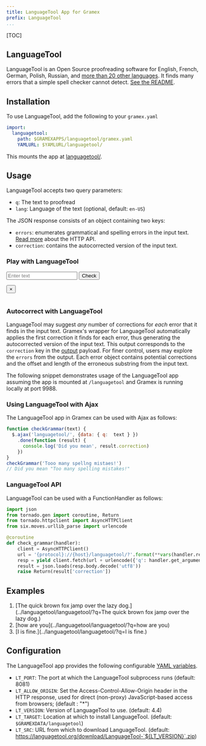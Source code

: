 ```yaml
---
title: LanguageTool App for Gramex
prefix: LanguageTool
...
```


[TOC]

## LanguageTool

LanguageTool is an Open Source proofreading software for English, French, German,
Polish, Russian, and [more than 20 other languages](https://languagetool.org/languages/).
It finds many errors that a simple spell checker cannot detect.
[See the README](https://github.com/languagetool-org/languagetool/blob/master/languagetool-standalone/README.md).

## Installation

To use LanguageTool, add the following to your `gramex.yaml`

```yaml
import:
  languagetool:
    path: $GRAMEXAPPS/languagetool/gramex.yaml
    YAMLURL: $YAMLURL/languagetool/
```

This mounts the app at [languagetool/](languagetool/).


## Usage

LanguageTool accepts two query parameters:

- `q`: The text to proofread
- `lang`: Language of the text (optional, default: `en-US`)

The JSON response consists of an object containing two keys:

* `errors`: enumerates grammatical and spelling errors in the input text. [Read more](http://wiki.languagetool.org/http-server#toc2) about the HTTP API.
* `correction`: contains the autocorrected version of the input text.

### Play with LanguageTool

<form class="ltform form-inline">
  <input type="text" class="form-control" placeholder="Enter text">
  <button class="btn btn-secondary ml-2">Check</button>
</form>
<div class="alert alert-success collapse my-2" role="alert">
  <button type="button" class="close" data-toggle="collapse" aria-label="Close" id="closebtn">
    <span aria-hidden="true">&times;</span>
  </button>
  <div class="viewsource-wraper">
    <pre class="language-json"><code class="language-json" id="ltout"></code></pre>
  </div>
</div>
<script>
  $('.ltform').on('submit', function (e) {
    e.preventDefault()
    $('.alert').hide()
    $.ajax({
      url: "../languagetool/languagetool/",
      data: { q: $('.ltform input').val() }
    }).done(function (e) {
      $('#ltout').html(JSON.stringify(e, null, 4))
      $('.alert-success').show()
    })
  })
</script>

### Autocorrect with LanguageTool

LanguageTool may suggest _any_ number of corrections for _each_ error that it finds in the input text.
Gramex's wrapper for LanguageTool automatically applies the first correction it finds for each error,
thus generating the autocorrected version of the input text.
This output corresponds to the `correction` key in the [output](#usage) payload.
For finer control, users may explore the `errors` from the output.
Each error object contains potential corrections and the offset and length of the erroneous substring from the input text.

The following snippet demonstrates usage of the LanguageTool app assuming the app is mounted at `/languagetool` and Gramex is running locally at port 9988.

### Using LanguageTool with Ajax

The LanguageTool app in Gramex can be used with Ajax as follows:

```js
function checkGrammar(text) {
  $.ajax('languagetool/', {data: { q:  text } })
    .done(function (result) {
      console.log('Did you mean', result.correction)
    })
}
checkGrammar('Tooo many spellng mistaes!')
// Did you mean "Too many spelling mistakes!"
```


### LanguageTool API

LanguageTool can be used with a FunctionHandler as follows:

```python
import json
from tornado.gen import coroutine, Return
from tornado.httpclient import AsyncHTTPClient
from six.moves.urllib_parse import urlencode

@coroutine
def check_grammar(handler):
    client = AsyncHTTPClient()
    url = '{protocol}://{host}/languagetool/?'.format(**vars(handler.request))
    resp = yield client.fetch(url + urlencode({'q': handler.get_argument('q')}))
    result = json.loads(resp.body.decode('utf8'))
    raise Return(result['correction'])
```


## Examples

1. [The quick brown fox jamp over the lazy dog.](../languagetool/languagetool/?q=The quick brown fox jamp over the lazy dog.)
2. [how are you](../languagetool/languagetool/?q=how are you)
3. [I is fine.](../languagetool/languagetool/?q=I is fine.)


## Configuration

The LanguageTool app provides the following configurable [YAML variables](../config/#yaml-variables).

* `LT_PORT`: The port at which the LanguageTool subprocess runs (default: 8081)
* `LT_ALLOW_ORIGIN`: Set the Access-Control-Allow-Origin header in the HTTP response,
  used for direct (non-proxy) JavaScript-based access from browsers; (default : "*")
* `LT_VERSION`: Version of LanguageTool to use. (default: 4.4)
* `LT_TARGET`: Location at which to install LanguageTool. (default: `$GRAMEXDATA/languagetool`)
* `LT_SRC`: URL from which to download LanguageTool.
  (default: https://languagetool.org/download/LanguageTool-`${LT_VERSION}`.zip)
